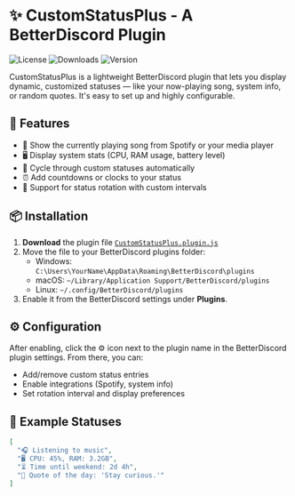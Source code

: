 # ✨ CustomStatusPlus - A BetterDiscord Plugin

![License](https://img.shields.io/github/license/yourusername/CustomStatusPlus)
![Downloads](https://img.shields.io/github/downloads/yourusername/CustomStatusPlus/total)
![Version](https://img.shields.io/badge/version-1.0.0-blue)

CustomStatusPlus is a lightweight BetterDiscord plugin that lets you display dynamic, customized statuses — like your now-playing song, system info, or random quotes. It's easy to set up and highly configurable.

## 🚀 Features

- 🎵 Show the currently playing song from Spotify or your media player
- 🖥️ Display system stats (CPU, RAM usage, battery level)
- 📝 Cycle through custom statuses automatically
- ⏰ Add countdowns or clocks to your status
- 🔁 Support for status rotation with custom intervals

## 📦 Installation

1. **Download** the plugin file [`CustomStatusPlus.plugin.js`](https://github.com/yourusername/CustomStatusPlus/releases/latest)
2. Move the file to your BetterDiscord plugins folder:
   - Windows: `C:\Users\YourName\AppData\Roaming\BetterDiscord\plugins`
   - macOS: `~/Library/Application Support/BetterDiscord/plugins`
   - Linux: `~/.config/BetterDiscord/plugins`
3. Enable it from the BetterDiscord settings under **Plugins**.

## ⚙️ Configuration

After enabling, click the ⚙️ icon next to the plugin name in the BetterDiscord plugin settings. From there, you can:

- Add/remove custom status entries
- Enable integrations (Spotify, system info)
- Set rotation interval and display preferences

## 🧪 Example Statuses

```json
[
  "🎧 Listening to music",
  "🖥️ CPU: 45%, RAM: 3.2GB",
  "⏳ Time until weekend: 2d 4h",
  "🔮 Quote of the day: 'Stay curious.'"
]
